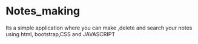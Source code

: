 # Notes_making
Its a simple application where you can make ,delete and search your notes using html, bootstrap,CSS and JAVASCRIPT
